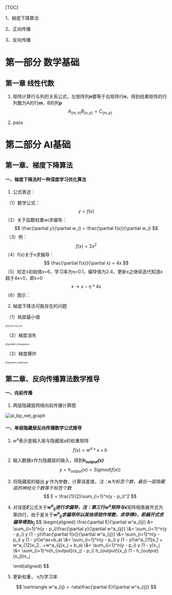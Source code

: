 [TOC]

1、梯度下降算法

2、正向传播

3、反向传播

# 第一部分 数学基础

## 第一章 线性代数

1. 矩阵计算行与列的关系公式，左矩阵列***n***要等于右矩阵行***n***，得到结果矩阵的行列数为A的行***m***，B的列***p***
   $$
   A_(m,n)B_(n,p) = C_(m,p)
   $$
   
2. pass



# 第二部分 AI基础

## 第一章、梯度下降算法

#### 			一、梯度下降法时一种深度学习优化算法

1. 公式表述：

​		 （1）数学公式：
$$
y = f(x)
$$
​		（2）关于函数权重wi求偏导：
$$
\frac{\partial y}{\partial w_i} = \frac{\partial f(x)}{\partial w_i}
$$
​		（3）例：
$$
f(x) = 2x^2
$$
​		（4）f(x)关于x求偏导：
$$
\frac{\partial f(x)}{\partial x} = 4x
$$
​		（5）给定x初始值x=6，学习率为η=0.1，偏导值为2.4，更新x之继续迭代知道x趋于4x=0，即x=0
$$
x\rightarrow x-\eta\ast4x
$$
​		（6）图示：



2. 梯度下降法可能存在的问题

​		（1）局部最小值

<img src="C:\Users\jjc\PycharmProjects\MathFuncExercise\math_src\local_min_val.png" alt="local_min_val" style="zoom:50%;" />

​		（2）梯度消失

<img src="C:\Users\jjc\PycharmProjects\MathFuncExercise\math_src\gradient_disappears.PNG" alt="gradient_disappears" style="zoom:50%;" />

​		（3）梯度爆炸

<img src="C:\Users\jjc\PycharmProjects\MathFuncExercise\math_src\gradient_explosion.png" alt="gradient_explosion" style="zoom:50%;" />

## 第二章、反向传播算法数学推导

#### 一、向前传播

1. 两层隐藏层网络向前传播计算图

![ai_bp_net_graph](C:\Users\jjc\PycharmProjects\MathFuncExercise\math_md_src\ai_bp_net_graph.png)

#### 一、单层隐藏层反向传播数学公式推导



1. w<sup>a</sup>表示是输入层与隐藏层a的权重矩阵
   $$
   f(x) = w^a*x  + b
   $$

2. 输入数据x作为隐藏层的输入，得到***h<sub>output</sub>(x)***
   $$
   y=h_{output}(x) = Sigmod(f(x))
   $$

   

3. 将隐藏层的输出 ***y*** 作为参数，计算误差值，*注：**n**为标签个数，最后一层隐藏层的神经元个数等于标签个数*
   $$
   E = \frac{1}{2}\sum_{i=1}^n(y - p_i)^2
   $$

4. 对误差***E***公式关于***w<sup>a</sup><sub>ij</sub>***进行求偏导，注：第三行***w<sup>a</sup>***矩阵与***x***矩阵相乘展开式为第四行，由于是关于***w<sup>a</sup><sub>ij</sub>***求偏导所以其他项视作常数，求导得0，即展开式求偏导得到***x<sub>j</sub>***
   $$
   \begin{aligned}
   \frac{\partial E}{\partial w^a_{ij}} &= \sum_{i=1}^n(y - p_i)\frac{\partial y}{\partial w^a_{ij}} 
   \\&= \sum_{i=1}^n(y - p_i) y (1 - y)\frac{\partial f(x)}{\partial w^a_{ij}} 
   \\&= \sum_{i=1}^n(y - p_i) y (1 - y)(w^ax+b_a)
   \\&= \sum_{i=1}^n(y - p_i) y (1 - y)(w^a_{11}x_1 + w^a_{12}x_2...+w^a_{ij}x_j + b_a)
   \\&= \sum_{i=1}^n(y - p_i) y (1 - y)x_j
   \\&= \sum_{i=1}^n(h_{output}(x_j) - p_i) h_{output}(x_j) (1 - h_{output}(x_j))x_j 
   
   \end{aligned}
   $$

5. 更新权重， η为学习率

$$
\vartriangle w^a_{ij} = -\eta\frac{\partial E}{\partial w^a_{ij}}
$$

